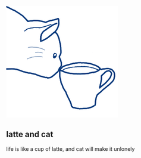 ![](./assets/images/logo.png)

## latte and cat

life is like a cup of latte, and cat will make it unlonely
